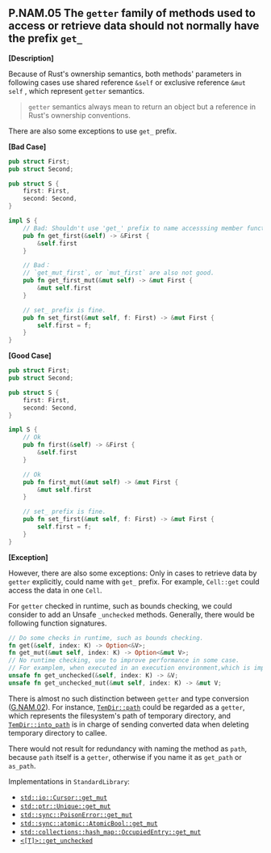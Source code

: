 ## P.NAM.05 The `getter` family of methods used to access or retrieve data should not normally have the prefix `get_`

**[Description]**

Because of Rust's ownership semantics, both methods' parameters in following cases use shared reference `&self` or exclusive reference `&mut self` , which represent `getter` semantics.

> `getter` semantics always mean to return an object but a reference in Rust's ownership conventions.

There are also some exceptions to use `get_` prefix.


**[Bad Case]**
```rust
pub struct First;
pub struct Second;

pub struct S {
    first: First,
    second: Second,
}

impl S {
    // Bad: Shouldn't use 'get_' prefix to name accesssing member function.
    pub fn get_first(&self) -> &First {
        &self.first
    }

    // Bad：
    // `get_mut_first`, or `mut_first` are also not good.
    pub fn get_first_mut(&mut self) -> &mut First {
        &mut self.first
    }

    // set_ prefix is fine.
    pub fn set_first(&mut self, f: First) -> &mut First {
        self.first = f;
    }
}
```


**[Good Case]**

```rust
pub struct First;
pub struct Second;

pub struct S {
    first: First,
    second: Second,
}

impl S {
    // Ok
    pub fn first(&self) -> &First {
        &self.first
    }

    // Ok
    pub fn first_mut(&mut self) -> &mut First {
        &mut self.first
    }

    // set_ prefix is fine.
    pub fn set_first(&mut self, f: First) -> &mut First {
        self.first = f;
    }
}
```

**[Exception]**

However, there are also some exceptions: Only in cases to retrieve data by `getter` explicitly, could name with `get_` prefix. For example, `Cell::get` could access the data in one `Cell`.

For `getter` checked in runtime, such as bounds checking, we could consider to add an Unsafe `_unchecked` methods. Generally, there would be following function signatures.

```rust
// Do some checks in runtime, such as bounds checking.
fn get(&self, index: K) -> Option<&V>;
fn get_mut(&mut self, index: K) -> Option<&mut V>;
// No runtime checking, use to improve performance in some case. 
// For examplem, when executed in an execution environment,which is impossible to trigger bounds checking.
unsafe fn get_unchecked(&self, index: K) -> &V;
unsafe fn get_unchecked_mut(&mut self, index: K) -> &mut V;
```
There is almost no such distinction between `getter` and type conversion ([G.NAM.02](./G.NAM.02.md)). For instance, [`TemDir::path`](https://docs.rs/tempdir/0.3.7/tempdir/struct.TempDir.html#method.path) could be regarded as a `getter`, which represents the filesystem's path of temporary directory, and [`TemDir::into_path`](https://docs.rs/tempdir/0.3.7/tempdir/struct.TempDir.html#method.into_path) is in charge of sending converted data when deleting temporary directory
to callee.

There would not result for redundancy with naming the method as `path`, because `path` itself is a `getter`, otherwise if you name it as `get_path` or `as_path`.

[`TempDir::path`]: https://docs.rs/tempdir/0.3.7/tempdir/struct.TempDir.html#method.path
[`TempDir::into_path`]: https://docs.rs/tempdir/0.3.7/tempdir/struct.TempDir.html#method.into_path

Implementations in `StandardLibrary`:

- [`std::io::Cursor::get_mut`](https://doc.rust-lang.org/std/io/struct.Cursor.html#method.get_mut)
- [`std::ptr::Unique::get_mut`](https://doc.rust-lang.org/std/ptr/struct.Unique.html#method.get_mut)
- [`std::sync::PoisonError::get_mut`](https://doc.rust-lang.org/std/sync/struct.PoisonError.html#method.get_mut)
- [`std::sync::atomic::AtomicBool::get_mut`](https://doc.rust-lang.org/std/sync/atomic/struct.AtomicBool.html#method.get_mut)
- [`std::collections::hash_map::OccupiedEntry::get_mut`](https://doc.rust-lang.org/std/collections/hash_map/struct.OccupiedEntry.html#method.get_mut)
- [`<[T]>::get_unchecked`](https://doc.rust-lang.org/std/primitive.slice.html#method.get_unchecked)
